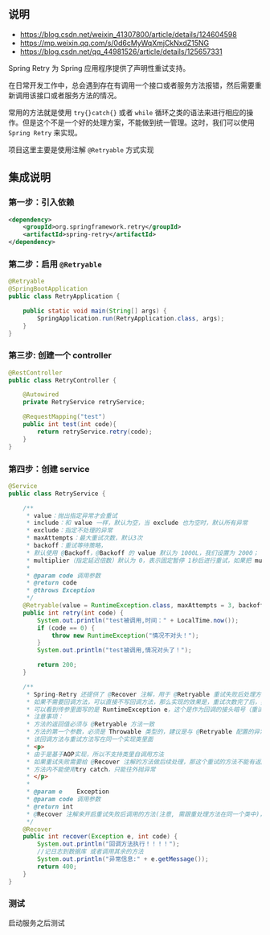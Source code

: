 ## 说明

- https://blog.csdn.net/weixin_41307800/article/details/124604598
- https://mp.weixin.qq.com/s/0d6cMyWqXmjCkNxdZ15NG
- https://blog.csdn.net/qq_44981526/article/details/125657331


Spring Retry 为 Spring 应用程序提供了声明性重试支持。

在日常开发工作中，总会遇到存在有调用一个接口或者服务方法报错，然后需要重新调用该接口或者服务方法的情况。

常用的方法就是使用 `try{}catch{}` 或者 `while` 循环之类的语法来进行相应的操作。但是这个不是一个好的处理方案，不能做到统一管理。这时，我们可以使用 `Spring Retry` 来实现。


项目这里主要是使用注解 `@Retryable` 方式实现 

## 集成说明

### 第一步：引入依赖

```xml
<dependency>
    <groupId>org.springframework.retry</groupId>
    <artifactId>spring-retry</artifactId>
</dependency>
```

### 第二步：启用 `@Retryable`

```java
@Retryable
@SpringBootApplication
public class RetryApplication {

    public static void main(String[] args) {
        SpringApplication.run(RetryApplication.class, args);
    }
}
```


### 第三步: 创建一个 controller

```java
@RestController
public class RetryController {

    @Autowired
    private RetryService retryService;

    @RequestMapping("test")
    public int test(int code){
        return retryService.retry(code);
    }
}
```

### 第四步：创建 service

```java
@Service
public class RetryService {

    /**
     * value：抛出指定异常才会重试
     * include：和 value 一样，默认为空，当 exclude 也为空时，默认所有异常
     * exclude：指定不处理的异常
     * maxAttempts：最大重试次数，默认3次
     * backoff：重试等待策略，
     * 默认使用 @Backoff，@Backoff 的 value 默认为 1000L，我们设置为 2000； 以毫秒为单位的延迟（默认 1000）
     * multiplier（指定延迟倍数）默认为 0，表示固定暂停 1秒后进行重试，如果把 multiplier 设置为 1.5，则第一次重试为 2秒，第二次为 3秒，第三次为4.5秒。
     *
     * @param code 调用参数
     * @return code
     * @throws Exception
     */
    @Retryable(value = RuntimeException.class, maxAttempts = 3, backoff = @Backoff(delay = 2000, multiplier = 1.5))
    public int retry(int code) {
        System.out.println("test被调用,时间：" + LocalTime.now());
        if (code == 0) {
            throw new RuntimeException("情况不对头！");
        }
        System.out.println("test被调用,情况对头了！");

        return 200;
    }

    /**
     * Spring-Retry 还提供了 @Recover 注解，用于 @Retryable 重试失败后处理方法。
     * 如果不需要回调方法，可以直接不写回调方法，那么实现的效果是，重试次数完了后，如果还是没成功没符合业务判断，就抛出异常。
     * 可以看到传参里面写的是 RuntimeException e，这个是作为回调的接头暗号（重试次数用完了，还是失败，我们抛出这个 RuntimeException e通知触发这个回调方法）。
     * 注意事项：
     * 方法的返回值必须与 @Retryable 方法一致
     * 方法的第一个参数，必须是 Throwable 类型的，建议是与 @Retryable 配置的异常一致，其他的参数，需要哪个参数，写进去就可以了（ @Recover方 法中有的）
     * 该回调方法与重试方法写在同一个实现类里面
     * <p>
     * 由于是基于AOP实现，所以不支持类里自调用方法
     * 如果重试失败需要给 @Recover 注解的方法做后续处理，那这个重试的方法不能有返回值，只能是 void
     * 方法内不能使用try catch，只能往外抛异常
     * </p>
     *
     * @param e    Exception
     * @param code 调用参数
     * @return int
     * @Recover 注解来开启重试失败后调用的方法(注意, 需跟重处理方法在同一个类中)，此注解注释的方法参数一定要是 @Retryable 抛出的异常，否则无法识别，可以在该方法中进行日志处理。
     */
    @Recover
    public int recover(Exception e, int code) {
        System.out.println("回调方法执行！！！！");
        //记日志到数据库 或者调用其余的方法
        System.out.println("异常信息:" + e.getMessage());
        return 400;
    }
}
```

### 测试

启动服务之后测试
